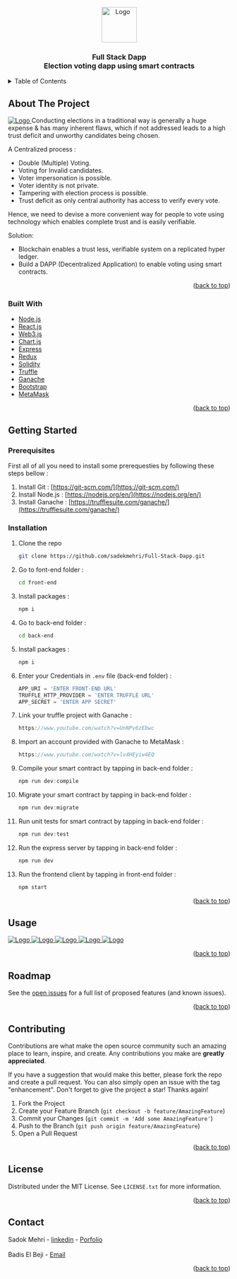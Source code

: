 <div id="top"></div>

<br />
<div align="center">
  <a href="#">
    <img src="images/logo.png" alt="Logo" width="80" height="80">
  </a>

<h3 align="center">Full Stack Dapp <br/>
Election voting dapp using smart contracts</h3>
</div>

<!-- TABLE OF CONTENTS -->
<details>
  <summary>Table of Contents</summary>
  <ol>
    <li>
      <a href="#about-the-project">About The Project</a>
      <ul>
        <li><a href="#built-with">Built With</a></li>
      </ul>
    </li>
    <li>
      <a href="#getting-started">Getting Started</a>
      <ul>
        <li><a href="#prerequisites">Prerequisites</a></li>
        <li><a href="#installation">Installation</a></li>
      </ul>
    </li>
    <li><a href="#usage">Usage</a></li>
    <li><a href="#roadmap">Roadmap</a></li>
    <li><a href="#contributing">Contributing</a></li>
    <li><a href="#license">License</a></li>
    <li><a href="#contact">Contact</a></li>
    <li><a href="#acknowledgments">Acknowledgments</a></li>
  </ol>
</details>

<!-- ABOUT THE PROJECT -->

## About The Project

<a href="#">
<img src="images/1.PNG" alt="Logo">
</a>
Conducting elections in a traditional way is generally a huge expense & has many inherent flaws, which if not addressed leads to a high trust deficit and unworthy candidates being chosen.

A Centralized process :

- Double (Multiple) Voting.
- Voting for Invalid candidates.
- Voter impersonation is possible.
- Voter identity is not private.
- Tampering with election process is possible.
- Trust deficit as only central authority has access to verify every vote.

Hence, we need to devise a more convenient way for people to vote using technology which enables complete trust and is easily verifiable.

Solution:

- Blockchain enables a trust less, verifiable system on a replicated hyper ledger.
- Build a DAPP (Decentralized Application) to enable voting using smart contracts.

<p align="right">(<a href="#top">back to top</a>)</p>

### Built With

- [Node.js](https://nodejs.org/en/)
- [React.js](https://reactjs.org/)
- [Web3.js](https://web3js.readthedocs.io/en/v1.7.1/)
- [Chart.js](https://www.chartjs.org/)
- [Express](https://expressjs.com/)
- [Redux](https://redux.js.org/)
- [Solidity](https://docs.soliditylang.org/en/v0.8.13/)
- [Truffle](https://trufflesuite.com/)
- [Ganache](https://trufflesuite.com/ganache/index.html)
- [Bootstrap](https://getbootstrap.com/)
- [MetaMask](https://metamask.io/)

<p align="right">(<a href="#top">back to top</a>)</p>

<!-- GETTING STARTED -->

## Getting Started

### Prerequisites

First all of all you need to install some prerequesties by following these steps bellow :

1. Install Git : [https://git-scm.com/](https://git-scm.com/)
2. Install Node.js : [https://nodejs.org/en/](https://nodejs.org/en/)
3. Install Ganache : [https://trufflesuite.com/ganache/](https://trufflesuite.com/ganache/)

### Installation

1. Clone the repo

   ```sh
   git clone https://github.com/sadekmehri/Full-Stack-Dapp.git
   ```

2. Go to font-end folder :

   ```sh
   cd front-end
   ```

3. Install packages :

   ```sh
   npm i
   ```

4. Go to back-end folder :

   ```sh
   cd back-end
   ```

5. Install packages :

   ```sh
   npm i
   ```

6. Enter your Credentials in `.env` file (back-end folder) :

   ```js
   APP_URI = 'ENTER FRONT-END URL'
   TRUFFLE_HTTP_PROVIDER = 'ENTER TRUFFLE URL'
   APP_SECRET = 'ENTER APP SECRET'
   ```

7. Link your truffle project with Ganache :

   ```js
   https://www.youtube.com/watch?v=UnNPv6zEbwc
   ```

8. Import an account provided with Ganache to MetaMask :

   ```js
   https://www.youtube.com/watch?v=lv4HEyiw4EQ
   ```

9. Compile your smart contract by tapping in back-end folder :

   ```js
   npm run dev:compile
   ```

10. Migrate your smart contract by tapping in back-end folder :

    ```js
    npm run dev:migrate
    ```

11. Run unit tests for smart contract by tapping in back-end folder :

    ```js
    npm run dev:test
    ```

12. Run the express server by tapping in back-end folder :

    ```js
    npm run dev
    ```

13. Run the frontend client by tapping in front-end folder :
    ```js
    npm start
    ```

<p align="right">(<a href="#top">back to top</a>)</p>

<!-- USAGE EXAMPLES -->

## Usage

<a href="#">
<img src="images/2.png" alt="Logo">
</a>
<a href="#">
<img src="images/3.PNG" alt="Logo">
</a>
<a href="#">
<img src="images/4.PNG"alt="Logo">
</a>
<a href="#">
<img src="images/5.PNG" alt="Logo">
</a>
<a href="#">
<img src="images/6.PNG" alt="Logo">
</a>

<p align="right">(<a href="#top">back to top</a>)</p>

<!-- ROADMAP -->

## Roadmap

See the [open issues](https://github.com/sadekmehri/Full-Stack-Dapp/issues) for a full list of proposed features (and known issues).

<p align="right">(<a href="#top">back to top</a>)</p>

<!-- CONTRIBUTING -->

## Contributing

Contributions are what make the open source community such an amazing place to learn, inspire, and create. Any contributions you make are **greatly appreciated**.

If you have a suggestion that would make this better, please fork the repo and create a pull request. You can also simply open an issue with the tag "enhancement".
Don't forget to give the project a star! Thanks again!

1. Fork the Project
2. Create your Feature Branch (`git checkout -b feature/AmazingFeature`)
3. Commit your Changes (`git commit -m 'Add some AmazingFeature'`)
4. Push to the Branch (`git push origin feature/AmazingFeature`)
5. Open a Pull Request

<p align="right">(<a href="#top">back to top</a>)</p>

<!-- LICENSE -->

## License

Distributed under the MIT License. See `LICENSE.txt` for more information.

<p align="right">(<a href="#top">back to top</a>)</p>

<!-- CONTACT -->

## Contact

Sadok Mehri - [linkedin](https://www.linkedin.com/in/sadok-mehri-157889188/) - [Porfolio](https://sadok-mehri-portfolio.000webhostapp.com/)  
<br/>
Badis El Beji - [Email](badisbeji@gmail.com)

<p align="right">(<a href="#top">back to top</a>)</p>

<!-- ACKNOWLEDGMENTS -->
